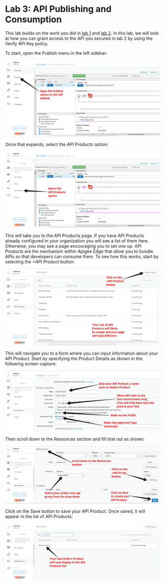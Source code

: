 # Lab 3: API Publishing and Consumption

This lab builds on the work you did in [lab 1](lab1.md) and [lab 2](lab2.md). In this lab, we will look at how you can grant access to the API you secured in lab 2 by using the Verify API Key policy.

To start, open the Publish menu in the left sidebar:

![Image](images/orders-publish-1.png)

Once that expands, select the API Products option:

![Image](images/orders-publish-2.png)

This will take you to the API Products page. If you have API Products already configured in your organization you will see a list of them here. Otherwise, you may see a page encouraging you to set one up. API Products are the mechanism within Apigee Edge that allow you to bundle APIs so that developers can consume them. To see how this works, start by selecting the *+API Product* button:

![Image](images/orders-product-1.png)

This will navigate you to a form where you can input information about your API Product. Start by specifying the Product Details as shown in the following screen capture:

![Image](images/orders-product-2.png)

Then scroll down to the Resources section and fill that out as shown:

![Image](images/orders-product-3.png)

Click on the Save button to save your API Product. Once saved, it will appear in the list of API Products:

![Image](images/orders-product-4.png)